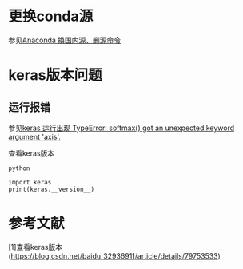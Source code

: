 # 更换conda源  
参见[Anaconda 换国内源、删源命令](https://blog.csdn.net/kaige2111/article/details/90727476)
    
      
        
          
# keras版本问题

## 运行报错
参见[keras 运行出现 TypeError: softmax() got an unexpected keyword argument 'axis'.](https://blog.csdn.net/nijiayan123/article/details/81907302)

查看keras版本
```
python

import keras
print(keras.__version__)

```
# 参考文献
[1]查看keras版本(https://blog.csdn.net/baidu_32936911/article/details/79753533)
